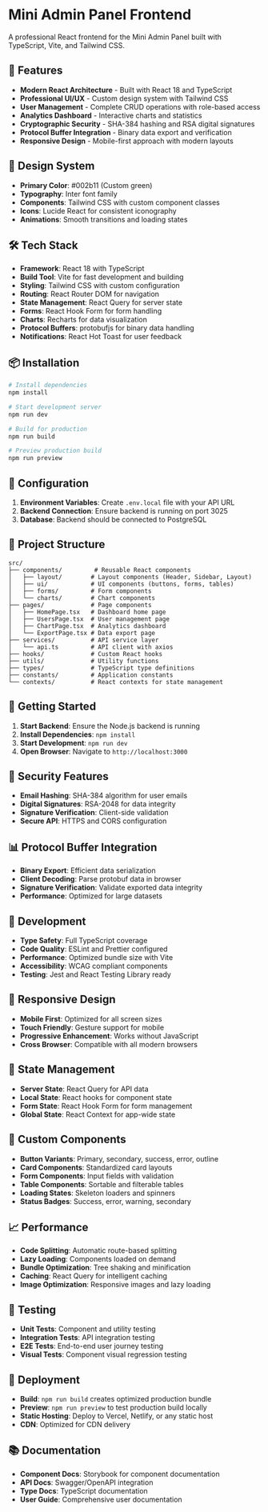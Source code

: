 # Mini Admin Panel Frontend

A professional React frontend for the Mini Admin Panel built with TypeScript, Vite, and Tailwind CSS.

## 🚀 Features

- **Modern React Architecture** - Built with React 18 and TypeScript
- **Professional UI/UX** - Custom design system with Tailwind CSS
- **User Management** - Complete CRUD operations with role-based access
- **Analytics Dashboard** - Interactive charts and statistics
- **Cryptographic Security** - SHA-384 hashing and RSA digital signatures
- **Protocol Buffer Integration** - Binary data export and verification
- **Responsive Design** - Mobile-first approach with modern layouts

## 🎨 Design System

- **Primary Color**: #002b11 (Custom green)
- **Typography**: Inter font family
- **Components**: Tailwind CSS with custom component classes
- **Icons**: Lucide React for consistent iconography
- **Animations**: Smooth transitions and loading states

## 🛠️ Tech Stack

- **Framework**: React 18 with TypeScript
- **Build Tool**: Vite for fast development and building
- **Styling**: Tailwind CSS with custom configuration
- **Routing**: React Router DOM for navigation
- **State Management**: React Query for server state
- **Forms**: React Hook Form for form handling
- **Charts**: Recharts for data visualization
- **Protocol Buffers**: protobufjs for binary data handling
- **Notifications**: React Hot Toast for user feedback

## 📦 Installation

```bash
# Install dependencies
npm install

# Start development server
npm run dev

# Build for production
npm run build

# Preview production build
npm run preview
```

## 🔧 Configuration

1. **Environment Variables**: Create `.env.local` file with your API URL
2. **Backend Connection**: Ensure backend is running on port 3025
3. **Database**: Backend should be connected to PostgreSQL

## 📁 Project Structure

```
src/
├── components/         # Reusable React components
│   ├── layout/        # Layout components (Header, Sidebar, Layout)
│   ├── ui/            # UI components (buttons, forms, tables)
│   ├── forms/         # Form components
│   └── charts/        # Chart components
├── pages/             # Page components
│   ├── HomePage.tsx   # Dashboard home page
│   ├── UsersPage.tsx  # User management page
│   ├── ChartPage.tsx  # Analytics dashboard
│   └── ExportPage.tsx # Data export page
├── services/          # API service layer
│   └── api.ts         # API client with axios
├── hooks/             # Custom React hooks
├── utils/             # Utility functions
├── types/             # TypeScript type definitions
├── constants/         # Application constants
└── contexts/          # React contexts for state management
```

## 🚀 Getting Started

1. **Start Backend**: Ensure the Node.js backend is running
2. **Install Dependencies**: `npm install`
3. **Start Development**: `npm run dev`
4. **Open Browser**: Navigate to `http://localhost:3000`

## 🔐 Security Features

- **Email Hashing**: SHA-384 algorithm for user emails
- **Digital Signatures**: RSA-2048 for data integrity
- **Signature Verification**: Client-side validation
- **Secure API**: HTTPS and CORS configuration

## 📊 Protocol Buffer Integration

- **Binary Export**: Efficient data serialization
- **Client Decoding**: Parse protobuf data in browser
- **Signature Verification**: Validate exported data integrity
- **Performance**: Optimized for large datasets

## 🎯 Development

- **Type Safety**: Full TypeScript coverage
- **Code Quality**: ESLint and Prettier configured
- **Performance**: Optimized bundle size with Vite
- **Accessibility**: WCAG compliant components
- **Testing**: Jest and React Testing Library ready

## 📱 Responsive Design

- **Mobile First**: Optimized for all screen sizes
- **Touch Friendly**: Gesture support for mobile
- **Progressive Enhancement**: Works without JavaScript
- **Cross Browser**: Compatible with all modern browsers

## 🔄 State Management

- **Server State**: React Query for API data
- **Local State**: React hooks for component state
- **Form State**: React Hook Form for form management
- **Global State**: React Context for app-wide state

## 🎨 Custom Components

- **Button Variants**: Primary, secondary, success, error, outline
- **Card Components**: Standardized card layouts
- **Form Components**: Input fields with validation
- **Table Components**: Sortable and filterable tables
- **Loading States**: Skeleton loaders and spinners
- **Status Badges**: Success, error, warning, secondary

## 📈 Performance

- **Code Splitting**: Automatic route-based splitting
- **Lazy Loading**: Components loaded on demand
- **Bundle Optimization**: Tree shaking and minification
- **Caching**: React Query for intelligent caching
- **Image Optimization**: Responsive images and lazy loading

## 🧪 Testing

- **Unit Tests**: Component and utility testing
- **Integration Tests**: API integration testing
- **E2E Tests**: End-to-end user journey testing
- **Visual Tests**: Component visual regression testing

## 🚀 Deployment

- **Build**: `npm run build` creates optimized production bundle
- **Preview**: `npm run preview` to test production build locally
- **Static Hosting**: Deploy to Vercel, Netlify, or any static host
- **CDN**: Optimized for CDN delivery

## 📚 Documentation

- **Component Docs**: Storybook for component documentation
- **API Docs**: Swagger/OpenAPI integration
- **Type Docs**: TypeScript documentation
- **User Guide**: Comprehensive user documentation